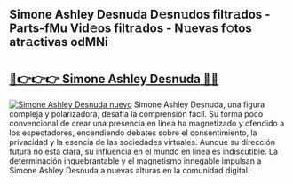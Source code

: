 ## Simone Ashley Desnuda D𝚎sn𝚞dos filtr𝚊dos - Parts-fMu Vid𝚎os filtr𝚊dos - N𝚞evas f𝚘tos atr𝚊ctivas odMNi

# <h2><a href="http://mb2w0c.tromn.icu/?c=Simone+Ashley+Desnuda">🔗👉👉👉 Simone Ashley Desnuda 🔗🔗</a></h2>

[![Simone Ashley Desnuda nuevo](https://i.imgur.com/pEAQMta.gif)](http://mb2w0c.tromn.icu/?c=Simone+Ashley+Desnuda)
Simone Ashley Desnuda, una figura compleja y polarizadora, desafía la comprensión fácil. Su forma poco convencional de crear una presencia en línea ha magnetizado y ofendido a los espectadores, encendiendo debates sobre el consentimiento, la privacidad y la esencia de las sociedades virtuales. Aunque su dirección futura no está clara, su influencia en el mundo en línea es indiscutible. La determinación inquebrantable y el magnetismo innegable impulsan a Simone Ashley Desnuda a nuevas alturas en la comunidad digital.
